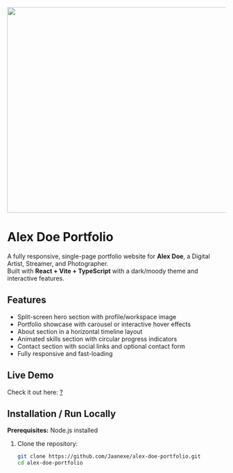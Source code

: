 <div align="center">
<img width="1200" height="475" alt="Portfolio Banner" src="https://media.discordapp.net/attachments/1061666519727223016/1433380308362985533/image.png?ex=69047af0&is=69032970&hm=b586806d1bff08ef94d90663c8e5e4c37db0e5738f9bf53bf3b6f07b0183eb3e&=&format=webp&quality=lossless&width=824&height=480" />
</div>

# Alex Doe Portfolio

A fully responsive, single-page portfolio website for **Alex Doe**, a Digital Artist, Streamer, and Photographer.  
Built with **React + Vite + TypeScript** with a dark/moody theme and interactive features.  

## Features
- Split-screen hero section with profile/workspace image
- Portfolio showcase with carousel or interactive hover effects
- About section in a horizontal timeline layout
- Animated skills section with circular progress indicators
- Contact section with social links and optional contact form
- Fully responsive and fast-loading

## Live Demo
Check it out here: [?](?)

## Installation / Run Locally

**Prerequisites:** Node.js installed

1. Clone the repository:
   ```bash
   git clone https://github.com/Jaanexe/alex-doe-portfolio.git
   cd alex-doe-portfolio
